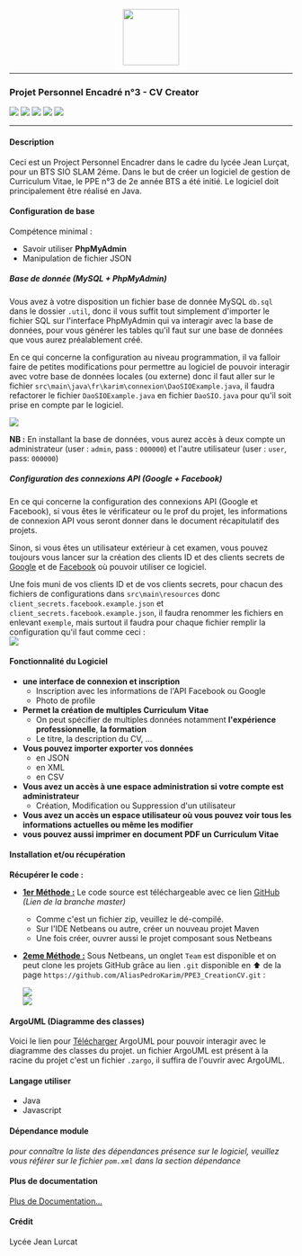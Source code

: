 <p align="center">  
    <img src="https://image.flaticon.com/icons/svg/942/942782.svg" width="100"></img>  
</p>  

---
  
### Projet Personnel Encadré n°3 - CV Creator  
<p>  
	<img src="https://raster.shields.io/badge/version-0.2-brightgreen"></img> 
	<img src="https://img.shields.io/github/stars/AliasPedroKarim/PPE3_CreationCV"></img> 
	<img src="https://img.shields.io/github/repo-size/AliasPedroKarim/PPE3_CreationCV"></img> 
	<img src="https://img.shields.io/github/issues/AliasPedroKarim/PPE3_CreationCV"></img> 
	<img src="http://hits.dwyl.io/AliasPedroKarim/AliasPedroKarim/PPE3_CreationCV.svg"></img> 
</p>

---
  
#### Description  
  
Ceci est un Project Personnel Encadrer dans le cadre du lycée Jean Lurçat, pour un BTS SIO SLAM 2éme. Dans le but de créer un logiciel de gestion de Curriculum Vitae, le PPE n°3 de 2e année BTS a été initié. Le logiciel doit principalement être réalisé en Java.  
  
#### Configuration de base  
Compétence minimal :  
- Savoir utiliser **PhpMyAdmin**  
- Manipulation de fichier JSON  
  
##### Base de donnée (MySQL + PhpMyAdmin)  
Vous avez à votre disposition un fichier base de donnée MySQL `db.sql` dans le dossier `.util`, donc il vous suffit tout simplement d'importer le fichier SQL sur l'interface PhpMyAdmin qui va interagir avec la base de données, pour vous générer les tables qu'il faut sur une base de données que vous aurez préalablement créé.  
  
En ce qui concerne la configuration au niveau programmation, il va falloir faire de petites modifications pour permettre au logiciel de pouvoir interagir avec votre base de données locales  (ou externe) donc il faut aller sur le fichier `src\main\java\fr\karim\connexion\DaoSIOExample.java`, il faudra refactorer le fichier `DaoSIOExample.java` en fichier `DaoSIO.java` pour qu'il soit prise en compte par le logiciel.    
  
![](https://i.imgur.com/owrb6ec.png)  
  
**NB :** En installant la base de données, vous aurez accès à deux compte un administrateur (user : `admin`, pass : `000000`) et l'autre utilisateur (user : `user`, pass: `000000`)  
  
##### Configuration des connexions API (Google + Facebook)  
  
En ce qui concerne la configuration des connexions API (Google et Facebook), si vous êtes le vérificateur ou le prof du projet, les informations de connexion API vous seront donner dans le document récapitulatif des projets.  
  
Sinon, si vous êtes un utilisateur extérieur à cet examen, vous pouvez toujours vous lancer sur la création des clients ID et des clients secrets de [Google](https://developers.google.com/) et de [Facebook](https://developers.facebook.com/) où pouvoir utiliser ce logiciel.  
  
Une fois muni de vos clients ID et de vos clients secrets, pour chacun des fichiers de configurations dans `src\main\resources` donc `client_secrets.facebook.example.json` et `client_secrets.facebook.example.json`, il faudra renommer les fichiers en enlevant `exemple`, mais surtout il faudra pour chaque fichier remplir la configuration qu'il faut comme ceci :      
![](https://i.imgur.com/FxMQDlj.png)  
  
  
#### Fonctionnalité du Logiciel  
  
- **une interface de connexion et inscription**
    - Inscription avec les informations de l'API Facebook ou Google  
    - Photo de profile  
- **Permet la création de multiples Curriculum Vitae**  
    - On peut spécifier de multiples données notamment **l'expérience professionnelle**,  **la formation**
	- Le titre, la description du CV, ...
- **Vous pouvez importer exporter vos données**   
	- en JSON  
	- en XML  
	- en CSV  
- **Vous avez un accès à une espace administration si votre compte est administrateur**
    - Création, Modification ou Suppression d'un utilisateur  
- **Vous avez un accès un espace utilisateur où vous pouvez voir tous les informations actuelles ou même les modifier**  
- **vous pouvez aussi imprimer en document PDF un Curriculum Vitae**  
  
#### Installation et/ou récupération  
  
**Récupérer le code :**
+ <u>__1er Méthode :__</u> Le code source est téléchargeable avec ce lien [GitHub](https://github.com/AliasPedroKarim/PPE3_CreationCV/archive/master.zip) _(Lien de la branche master)_
    + Comme c'est un fichier zip, veuillez le dé-compilé. 
	+ Sur l'IDE Netbeans ou autre, créer un nouveau projet Maven  
	+ Une fois créer, ouvrer aussi le projet composant sous Netbeans  
+ <u>__2eme Méthode :__</u> Sous Netbeans, un onglet `Team` est disponible et on peut clone les projets GitHub grâce au lien `.git` disponible en ⬆ de la page `https://github.com/AliasPedroKarim/PPE3_CreationCV.git` :    
     
     ![](https://i.imgur.com/aoDpRMu.png)  
     ![](https://i.imgur.com/wiwWBJ8.png)  
  
#### ArgoUML  (Diagramme des classes)
Voici le lien pour [Télécharger](http://argouml-downloads.tigris.org/nonav/argouml-0.34/ArgoUML-0.34-setup.exe) ArgoUML pour pouvoir interagir avec le diagramme des classes du projet. un fichier ArgoUML est présent à la racine du projet c'est un fichier `.zargo`, il suffira de l'ouvrir avec ArgoUML.
  
#### Langage utiliser  
- Java  
- Javascript  
  
#### Dépendance module  
_pour connaître la liste des dépendances présence sur le logiciel, veuillez vous référer sur le fichier `pom.xml` dans la section dépendance_  

#### Plus de documentation
[Plus de Documentation...](#)

#### Crédit  
Lycée Jean Lurcat
